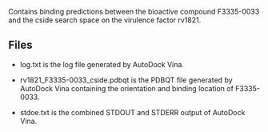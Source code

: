 Contains binding predictions between the bioactive compound F3335-0033 and the cside search space on the virulence factor rv1821.

## Files

- log.txt is the log file generated by AutoDock Vina.

- rv1821_F3335-0033_cside.pdbqt is the PDBQT file generated by AutoDock Vina containing the orientation and binding location of F3335-0033.

- stdoe.txt is the combined STDOUT and STDERR output of AutoDock Vina.

